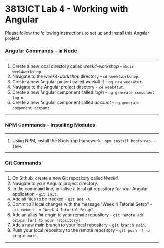 # 3813ICT Lab 4 - Working with Angular
Please follow the following instructions to set up and install this Angular project.

### Angular Commands - In Node

____
1. Create a new local directory called *week4-workshop* -  `mkdir week4workshop`.
2. Navigate to the *week4-workshop* directory - `cd week4workshop`.
3. Create a new Angular project called *week4tut* - `ng new week4tut`.
4. Navigate to the Angular project directory - `cd week4tut`.
5. Create a new Angular component called *login* - `ng generate component login`.
6. Create a new Angular component called *account* - `ng generate component account`.
____

### NPM Commands - Installing Modules
____
1. Using NPM, install the Bootstrap framework - `npm install bootstrap --save`.
____
### Git Commands
____
1. On Github, create a new Git repository called *Week4*.
2. Navigate to your Angular project directory. 
3. In the command line, initialise a local git repository for your Angular application - `git init`.
4. Add all files to be tracked - `git add -A`.
5. Commit all local changes with the message "Week 4 Tutorial Setup" - `git commit -m "Week 4 Tutorial Setup"`.
6. Add an alias for origin to your remote repository - `git remote add origin [url to your repository]`.
7. Add a new main branch to your local repository - `git branch main`.
8. Push your local repository to the remote repository - `git push -f -u origin main`.
____